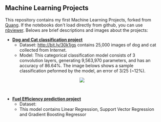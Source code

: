 ## Machine Learning Projects
This repository contains my first Machine Learning Projects, forked from [Quang](https://github.com/quangnhat185/Machine_learning_projects). 
If the notebooks don't load directly from github, you can use [nbviewer](https://nbviewer.jupyter.org/). Belows are brief descriptions and images about the projects: 

- [**Dog and Cat classification project**](https://github.com/mtc-20/Machine_learning_projects/blob/MTC/Dog_Cat_classification/CatDogModel.ipynb)  
  - Dataset: http://bit.ly/30k1jgs contains 25,000 images of dog and cat collected from Internet. 
  - Model: This categorical classification model consists of 3 convolution layers, generating 9,563,970 parameters, and has an accuracy of 86.64%. 
  The image belows shows a sample classification peformed by the model, an error of 3/25 (~12%).
<p align="center">
  <img src="https://github.com/mtc-20/Machine_learning_projects/blob/MTC/Dog_Cat_classification/test1.png">
</p>
<br> 

 - [**Fuel Efficiency prediction project**]()
    - Dataset: 
    - This model contains Linear Regression, Support Vector Regression and Gradient Boosting Regressor
  
<br>


<!-- **Fashion classification with fashion_mnnist datasets of Keras**: (Notebook link:  https://github.com/quangnhat185/Machine_learning_projects/blob/master/Fashion_classification/Fashion_classification.ipynb)
  - Dataset: The fashion_mnist datasets of Keras contains of 60,000 examples and a test set of 10,000 examples
  - My model consists of 597,786 parameters and was trained for 10 epochs. The accuracy is nearly 95%
<p align="center">
  <img src="https://github.com/quangnhat185/Machine_learning_projects/blob/master/Fashion_classification/F1.jpg">
</p>
<br>

- **Traffic classisfication with YOLOv3**: (Notebook link: https://github.com/quangnhat185/Machine_learning_projects/blob/master/Traffic_classification/Traffic_classification_YOLOv3.ipynb)
  - Dataset: COCO dataset is a large-scale object-detection dataset which contains of approximately 330K images. 
  - In this project, I applied YOLOv3 algorithm on the dataset of COCO and pass an image and video through. The results can be seen as below figures: 
  
<p align="center">
  <img src="https://github.com/quangnhat185/Machine_learning_projects/blob/master/Traffic_classification_Yolov3/T1.png">
  <img src="https://github.com/quangnhat185/Machine_learning_projects/blob/master/Traffic_classification_Yolov3/Vietnam_traffic.gif", width = "1024">
</p>
-->
